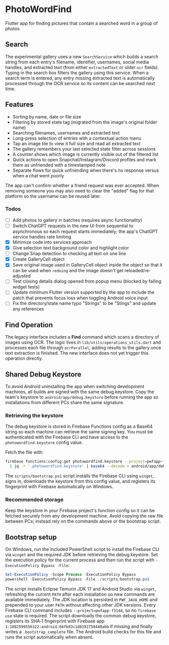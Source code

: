 # PhotoWordFind
Flutter app for finding pictures that contain a searched word in a group of photos

## Search
The experimental gallery uses a new `SearchService` which builds a search string from each entry's filename, identifier, usernames, social media handles, and extracted text (from either `extractedText` or older `ocr` fields). Typing in the search box filters the gallery using this service. When a search term is entered, any entry missing extracted text is automatically processed through the OCR service so its content can be searched next time.

## Features
- Sorting by name, date or file size
- Filtering by stored state tag (migrated from the image's original folder name)
- Searching filenames, usernames and extracted text
- Long-press selection of entries with a contextual action menu
- Tap an image tile to view it full size and read all extracted text
- The gallery remembers your last selected state filter across sessions
- A counter shows which image is currently visible out of the filtered list
- Quick actions to open Snapchat/Instagram/Discord profiles and mark them as unfriended with a timestamped note
- Separate flows for quick unfriending when there's no response versus when a chat went poorly

The app can't confirm whether a friend request was ever accepted. When removing someone you may also need to clear the "added" flag for that platform so the username can be reused later.

### Todos
- [ ] Add photos to gallery in batches (requires async functionality)
- [ ] Switch ChatGPT requests in the new UI from sequential to asynchronous so each request starts immediately; the app's ChatGPT service handles rate limiting
- [x] Minimize code into services approach
- [x] Give selection text background color and highlight color
- [ ] Change Snap detection to checking all text on one line
- [x] Create GalleryCell object
- [x] Save original image used in GalleryCell object inside the object so that it can be used when `redoing` and the image doesn't get reloaded/re-adjusted
- [ ] Test closing details dialog opened from popup menu (blocked by failing widget tests)
- [ ] Update minimum Flutter version supported by the app to include the patch that prevents focus loss when toggling Android voice input
- [ ] Fix the directory/state name typo "Strings" to be "Stings" and update any references

## Find Operation
The legacy interface includes a **Find** command which scans a directory of images using OCR. The logic lives in `lib/utils/operations_utils.dart` and processes each file through `ocrParallel`, adding results to the gallery once text extraction is finished. The new interface does not yet trigger this operation directly.

## Shared Debug Keystore
To avoid Android uninstalling the app when switching development machines, all builds are signed with the same debug keystore. Copy the team's keystore to `android/app/debug.keystore` before running the app so installations from different PCs share the same signature.

### Retrieving the keystore
The debug keystore is stored in Firebase Functions config as a Base64 string so
each machine can retrieve the same signing key. You must be authenticated with
the Firebase CLI and have access to the `photowordfind.keystore` config value.

Fetch the file with:
```bash
firebase functions:config:get photowordfind.keystore --project=pwfapp-f314d \
  | jq -r '.photowordfind.keystore' | base64 --decode > android/app/debug.keystore
```

The `scripts/bootstrap.ps1` script installs the Firebase CLI using `winget`,
signs in, downloads the keystore from this config value, and registers its
fingerprint with Firebase automatically on Windows.

### Recommended storage
Keep the keystore in your Firebase project's function config so it can be
fetched securely from any development machine. Avoid copying the raw file
between PCs; instead rely on the commands above or the bootstrap script.

## Bootstrap setup
On Windows, run the included PowerShell script to install the Firebase CLI via
`winget` and the required JDK before retrieving the debug keystore. Set the
execution policy for the current process and then run the script with
`-ExecutionPolicy Bypass -File`:

```powershell
Set-ExecutionPolicy -Scope Process -ExecutionPolicy Bypass
powershell -ExecutionPolicy Bypass -File ./scripts/bootstrap.ps1
```

The script installs Eclipse Temurin JDK 17 and Android Studio via `winget`,
refreshing the current `PATH` after each installation so new commands are
available immediately. The JDK location is persisted in `PWF_JAVA_HOME` and
prepended to your user `PATH` without affecting other JDK versions. Every
Firebase CLI command includes `--project=pwfapp-f314d`, so no `firebase use`
state is required. The script downloads the common debug keystore, registers its
SHA‑1 fingerprint with Firebase app
`1:1082599556322:android:66fb03c1d8192758440abb` if missing and finally writes a
`.bootstrap_complete` file. The Android build checks for this file and runs the
script automatically when absent.
